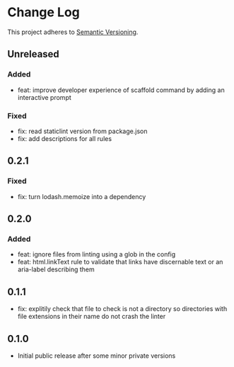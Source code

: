 # Change Log

This project adheres to [Semantic Versioning](http://semver.org/).

## Unreleased

### Added
- feat: improve developer experience of scaffold command by adding an interactive prompt

### Fixed
- fix: read staticlint version from package.json
- fix: add descriptions for all rules

## 0.2.1

### Fixed
- fix: turn lodash.memoize into a dependency

## 0.2.0

### Added
- feat: ignore files from linting using a glob in the config
- feat: html.linkText rule to validate that links have discernable text or an aria-label describing them

## 0.1.1
- fix: explitily check that file to check is not a directory so directories with file extensions in their name do not crash the linter

## 0.1.0
- Initial public release after some minor private versions
